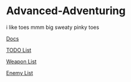 # Advanced-Adventuring
i like toes mmm big sweaty pinky toes

[Docs](https://docs.google.com/document/d/1R2-av4k4xzfBc_chfdES8YKuqBRziyIdZx1PKJTNv4o/edit)

[TODO List](https://github.com/users/asdru22/projects/4)

[Weapon List](https://docs.google.com/spreadsheets/d/1dzYtAGYQICuzFqRYZts0AAiHsYTmAta4QbOFKsgHoP8/edit#gid=0)

[Enemy List](https://docs.google.com/spreadsheets/d/1uRzheiBrXimZgiZPQwY_hDUAYHNk0-E5KnDq0hNnpQ0/edit#gid=646205200)